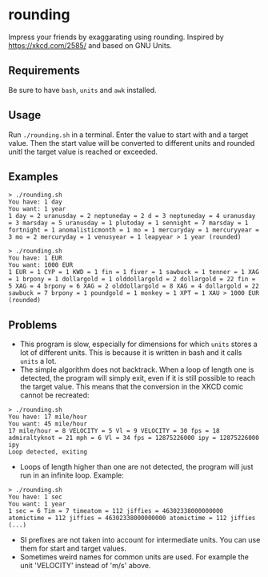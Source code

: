 # rounding
Impress your friends by exaggarating using rounding. Inspired by https://xkcd.com/2585/ and based on GNU Units.

## Requirements
Be sure to have `bash`, `units` and `awk` installed.

## Usage
Run `./rounding.sh` in a terminal. Enter the value to start with and a target value. Then the start value will be converted to different units and rounded unitl the target value is reached or exceeded.

## Examples
```
> ./rounding.sh 
You have: 1 day
You want: 1 year
1 day = 2 uranusday = 2 neptuneday = 2 d = 3 neptuneday = 4 uranusday = 3 marsday = 5 uranusday = 1 plutoday = 1 sennight = 7 marsday = 1 fortnight = 1 anomalisticmonth = 1 mo = 1 mercuryday = 1 mercuryyear = 3 mo = 2 mercuryday = 1 venusyear = 1 leapyear > 1 year (rounded)
```

```
> ./rounding.sh
You have: 1 EUR
You want: 1000 EUR
1 EUR = 1 CYP = 1 KWD = 1 fin = 1 fiver = 1 sawbuck = 1 tenner = 1 XAG = 1 brpony = 1 dollargold = 1 olddollargold = 2 dollargold = 22 fin = 5 XAG = 4 brpony = 6 XAG = 2 olddollargold = 8 XAG = 4 dollargold = 22 sawbuck = 7 brpony = 1 poundgold = 1 monkey = 1 XPT = 1 XAU > 1000 EUR (rounded)
```

## Problems
- This program is slow, especially for dimensions for which `units` stores a lot of different units. This is because it is written in bash and it calls `units` a lot.
- The simple algorithm does not backtrack. When a loop of length one is detected, the program will simply exit, even if it is still possible to reach the target value. This means that the conversion in the XKCD comic cannot be recreated:
```
> ./rounding.sh
You have: 17 mile/hour
You want: 45 mile/hour
17 mile/hour = 8 VELOCITY = 5 Vl = 9 VELOCITY = 30 fps = 18 admiraltyknot = 21 mph = 6 Vl = 34 fps = 12875226000 ipy = 12875226000 ipy
Loop detected, exiting

```
- Loops of length higher than one are not detected, the program will just run in an infinite loop. Example:
```
> ./rounding.sh
You have: 1 sec
You want: 1 year
1 sec = 6 Tim = 7 timeatom = 112 jiffies = 46302338000000000 atomictime = 112 jiffies = 46302338000000000 atomictime = 112 jiffies (...)
```
- SI prefixes are not taken into account for intermediate units. You can use them for start and target values.
- Sometimes weird names for common units are used. For example the unit 'VELOCITY' instead of 'm/s' above.